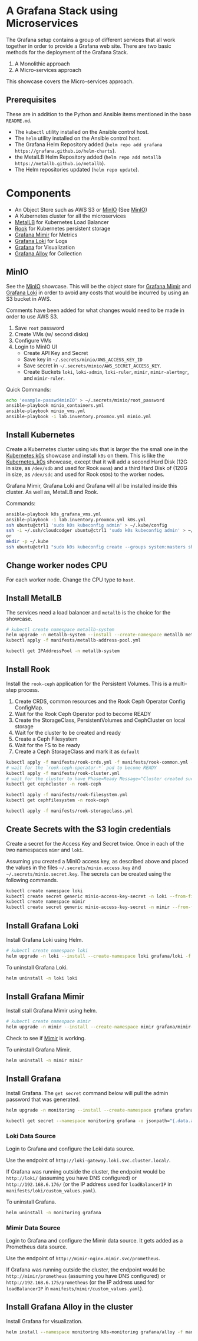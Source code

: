 # A Grafana Stack using Microservices

The Grafana setup contains a group of different services that all work together in order to provide a Grafana web site. There are two basic methods for the deployment of the Grafana Stack.

1. A Monolithic approach
2. A Micro-services approach

This showcase covers the Micro-services approach.

## Prerequisites

These are in addition to the Python and Ansible items mentioned in the base `README.md`.

- The `kubectl` utility installed on the Ansible control host.
- The `helm` utility installed on the Ansible control host.
- The Grafana Helm Repository added (`helm repo add grafana https://grafana.github.io/helm-charts`).
- the MetalLB Helm Repository added (`helm repo add metallb https://metallb.github.io/metallb`).
- The Helm repositories updated (`helm repo update`).

# Components

- An Object Store such as AWS S3 or [MinIO](https://min.io/) (See [MinIO](MinIO.md))
- A Kubernetes cluster for all the microservices
- [MetalLB](https://metallb.io/) for Kubernetes Load Balancer
- [Rook](https://rook.io/) for Kubernetes persistent storage
- [Grafana Mimir](https://grafana.com/oss/mimir/) for Metrics
- [Grafana Loki](https://grafana.com/oss/loki/) for Logs
- [Grafana](https://grafana.com/grafana/) for Visualization
- [Grafana Alloy](https://grafana.com/docs/alloy/latest/) for Collection

## MinIO

See the [MinIO](MinIO.md) showcase. This will be the object store for [Grafana Mimir](https://grafana.com/oss/mimir/) and [Grafana Loki](https://grafana.com/oss/loki/) in order to avoid any costs that would be incurred by using an S3 bucket in AWS.

Comments have been added for what changes would need to be made in order to use AWS S3.

1. Save `root` password
2. Create VMs (w/ second disks)
3. Configure VMs
4. Login to MinIO UI
    - Create API Key and Secret
    - Save key in `~/.secrets/minio/AWS_ACCESS_KEY_ID`
    - Save secret in `~/.secrets/minio/AWS_SECRET_ACCESS_KEY`.
    - Create Buckets `loki`, `loki-admin`, `loki-ruler`, `mimir`, `mimir-alertmgr`, and `mimir-ruler`.

Quick Commands:

```bash
echo 'example-passwd4minIO' > ~/.secrets/minio/root_password
ansible-playbook minio_containers.yml
ansible-playbook minio_vms.yml
ansible-playbook -i lab.inventory.proxmox.yml minio.yml
```

## Install Kubernetes

Create a Kubernetes cluster using `k0s` that is larger the the small one in the [Kubernetes k0s](Kubernetes_k0s.md) showcase and install `k0s` on them. This is like the [Kubernetes_k0s](docs/Kubernetes_k0s.md) showcase, except that it will add a second Hard Disk (12G in size, as `/dev/sdb` and used for Rook `mon`s) and a third Hard Disk of (120G in size, as `/dev/sdc` and used for Rook `OSD`s) to the worker nodes.

Grafana Mimir, Grafana Loki and Grafana will all be installed inside this cluster. As well as, MetalLB and Rook.

Commands:

```bash
ansible-playbook k0s_grafana_vms.yml
ansible-playbook -i lab.inventory.proxmox.yml k0s.yml
ssh ubuntu@ctrl1 'sudo k0s kubeconfig admin' > ~/.kube/config
ssh -i ~/.ssh/cloudcodger ubuntu@ctrl1 'sudo k0s kubeconfig admin' > ~/.kube/config
or
mkdir -p ~/.kube
ssh ubuntu@ctrl1 "sudo k0s kubeconfig create --groups system:masters showcase" > ~/.kube/config
```

## Change worker nodes CPU

For each worker node. Change the CPU type to `host`.

## Install MetalLB

The services need a load balancer and `metallb` is the choice for the showcase.

```bash
# kubectl create namespace metallb-system
helm upgrade -n metallb-system --install --create-namespace metallb metallb/metallb
kubectl apply -f manifests/metallb-address-pool.yml

kubectl get IPAddressPool -n metallb-system
```

## Install Rook

Install the `rook-ceph` application for the Persistent Volumes. This is a multi-step process.

1. Create CRDS, common resources and the Rook Ceph Operator Config ConfigMap.
2. Wait for the Rook Ceph Operator pod to become READY
3. Create the StorageClass, PersistentVolumes and CephCluster on local storage
4. Wait for the cluster to be created and ready
5. Create a Ceph Filesystem
6. Wait for the FS to be ready
7. Create a Ceph StorageClass and mark it as `default`

```bash
kubectl apply -f manifests/rook-crds.yml -f manifests/rook-common.yml -f manifests/rook-operator.yml
# wait for the `rook-ceph-operator-*` pod to become READY
kubectl apply -f manifests/rook-cluster.yml
# wait for the cluster to have Phase=Ready Message="Cluster created successfully" and Health=HEALTH_OK
kubectl get cephcluster -n rook-ceph

kubectl apply -f manifests/rook-filesystem.yml
kubectl get cephfilesystem -n rook-ceph

kubectl apply -f manifests/rook-storageclass.yml
```

## Create Secrets with the S3 login credentials

Create a secret for the Access Key and Secret twice. Once in each of the two namespaces `mimr` and `loki`.

Assuming you created a MinIO access key, as described above and placed the values in the files `~/.secrets/minio.access.key` and `~/.secrets/minio.secret.key`. The secrets can be created using the following commands.

```bash
kubectl create namespace loki
kubectl create secret generic minio-access-key-secret -n loki --from-file=${HOME}/.secrets/minio
kubectl create namespace mimir
kubectl create secret generic minio-access-key-secret -n mimir --from-file=${HOME}/.secrets/minio
```

## Install Grafana Loki

Install Grafana Loki using Helm.

```bash
# kubectl create namespace loki
helm upgrade -n loki --install --create-namespace loki grafana/loki -f manifests/loki-custom-values.yml
```

To uninstall Grafana Loki.

```bash
helm uninstall -n loki loki
```

## Install Grafana Mimir

Install stall Grafana Mimir using helm.

```bash
# kubectl create namespace mimir
helm upgrade -n mimir --install --create-namespace mimir grafana/mimir-distributed -f manifests/mimir-custom-values.yml
```

Check to see if [Mimir](http://mimir/prometheus/api/v1/labels) is working.

To uninstall Grafana Mimir.

```bash
helm uninstall -n mimir mimir
```

## Install Grafana

Install Grafana. The `get secret` command below will pull the admin password that was generated.

```bash
helm upgrade -n monitoring --install --create-namespace grafana grafana/grafana -f manifests/grafana-custom-values.yml

kubectl get secret --namespace monitoring grafana -o jsonpath="{.data.admin-password}" | base64 --decode ; echo
```

### Loki Data Source

Login to Grafana and configure the Loki data source.

Use the endpoint of `http://loki-gateway.loki.svc.cluster.local/`.

If Grafana was running outside the cluster, the endpoint would be `http://loki/` (assuming you have DNS configured) or `http://192.168.6.176/` (or the IP address used for `loadBalancerIP` in `manifests/loki/custom_values.yaml`).

To uninstall Grafana.

```bash
helm uninstall -n monitoring grafana
```

### Mimir Data Source

Login to Grafana and configure the Mimir data source. It gets added as a Prometheus data source.

Use the endpoint of `http://mimir-nginx.mimir.svc/prometheus`.

If Grafana was running outside the cluster, the endpoint would be `http://mimir/prometheus` (assuming you have DNS configured) or `http://192.168.6.175/prometheus` (or the IP address used for `loadBalancerIP` in `manifests/mimir/custom_values.yaml`).

## Install Grafana Alloy in the cluster

Install Grafana for visualization.

```bash
helm install --namespace monitoring k8s-monitoring grafana/alloy -f manifests/k8s-monitoring-custom-values.yml
```
